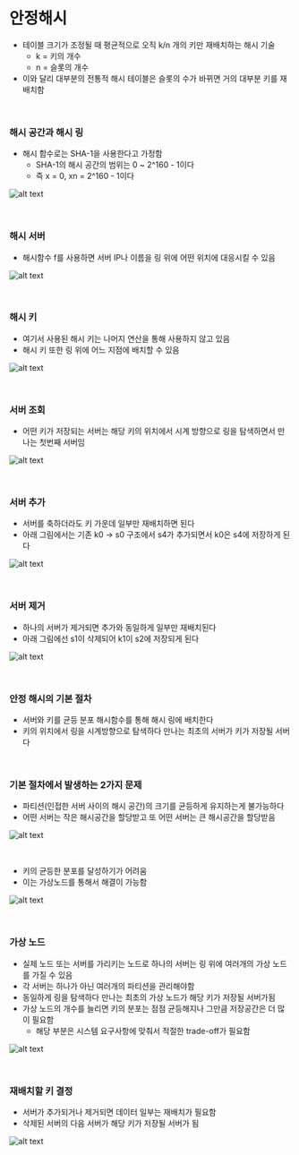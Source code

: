 # 안정해시

- 테이블 크기가 조정될 때 평균적으로 오직 k/n 개의 키만 재배치하는 해시 기술
  - k = 키의 개수
  - n = 슬롯의 개수
- 이와 달리 대부분의 전통적 해시 테이블은 슬롯의 수가 바뀌면 거의 대부분 키를 재배치함

<br>

### 해시 공간과 해시 링

- 해시 함수로는 SHA-1을 사용한다고 가정함
  - SHA-1의 해시 공간의 범위는 0 ~ 2^160 - 1이다
  - 즉 x = 0, xn = 2^160 - 1이다

![alt text](image-1.png)

<br>

### 해시 서버

- 해시함수 f를 사용하면 서버 IP나 이름을 링 위에 어떤 위치에 대응시킬 수 있음

![alt text](image-2.png)

<br>

### 해시 키

- 여기서 사용된 해시 키는 나머지 연산을 통해 사용하지 않고 있음
- 해시 키 또한 링 위에 어느 지점에 배치할 수 있음

![alt text](image-3.png)

<br>

### 서버 조회

- 어떤 키가 저장되는 서버는 해당 키의 위치에서 시계 방향으로 링을 탐색하면서 만나는 첫번째 서버임

![alt text](image-4.png)

<br>

### 서버 추가

- 서버를 축하더라도 키 가운데 일부만 재배치하면 된다
- 아래 그림에서는 기존 k0 -> s0 구조에서 s4가 추가되면서 k0은 s4에 저장하게 된다

![alt text](image-5.png)

<br>

### 서버 제거

- 하나의 서버가 제거되면 추가와 동일하게 일부만 재배치된다
- 아래 그림에선 s1이 삭제되어 k1이 s2에 저장되게 된다

![alt text](image-6.png)

<br>

### 안정 해시의 기본 절차

- 서버와 키를 균등 분포 해시함수를 통해 해시 링에 배치한다
- 키의 위치에서 링을 시계방향으로 탐색하다 만나는 최초의 서버가 키가 저장될 서버다

<br>

### 기본 절차에서 발생하는 2가지 문제

- 파티션(인접한 서버 사이의 해시 공간)의 크기를 균등하게 유지하는게 불가능하다
- 어떤 서버는 작은 해시공간을 할당받고 또 어떤 서버는 큰 해시공간을 할당받음

![alt text](image-7.png)

<br>

- 키의 균등한 분포를 달성하기가 어려움
- 이는 가상노드를 통해서 해결이 가능함

![alt text](image-8.png)

<br>

### 가상 노드

- 실제 노드 또는 서버를 가리키는 노드로 하나의 서버는 링 위에 여러개의 가상 노드를 가질 수 있음
- 각 서버는 하나가 아닌 여러개의 파티션을 관리해야함
- 동일하게 링을 탐색하다 만나는 최초의 가상 노드가 해당 키가 저장될 서버가됨
- 가상 노드의 개수를 늘리면 키의 분포는 점점 균등해지나 그만큼 저장공간은 더 많이 필요함
  - 해당 부분은 시스템 요구사항에 맞춰서 적절한 trade-off가 필요함

![alt text](image-9.png)

<br>

### 재배치할 키 결정

- 서버가 추가되거나 제거되면 데이터 일부는 재배치가 필요함
- 삭제된 서버의 다음 서버가 해당 키가 저장될 서버가 됨

![alt text](image-10.png)
